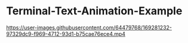 # Terminal-Text-Animation-Example


https://user-images.githubusercontent.com/64479768/169281232-97329dc9-f969-4712-93d1-b75cae76ece4.mp4

